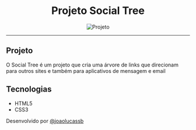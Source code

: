<h1 align="center">Projeto Social Tree</h1>

<p align="center">
    <img alt="Projeto" scr=".github/social-tree.png">
</p>
<hr> 

## Projeto

O Social Tree é um projeto que cria uma árvore de links que direcionam para outros sites e também para aplicativos de mensagem e email


## Tecnologias

- HTML5
- CSS3



Desenvolvido por <a href="https://github.com/joaolucassb" target="_blank">@joaolucassb</a>